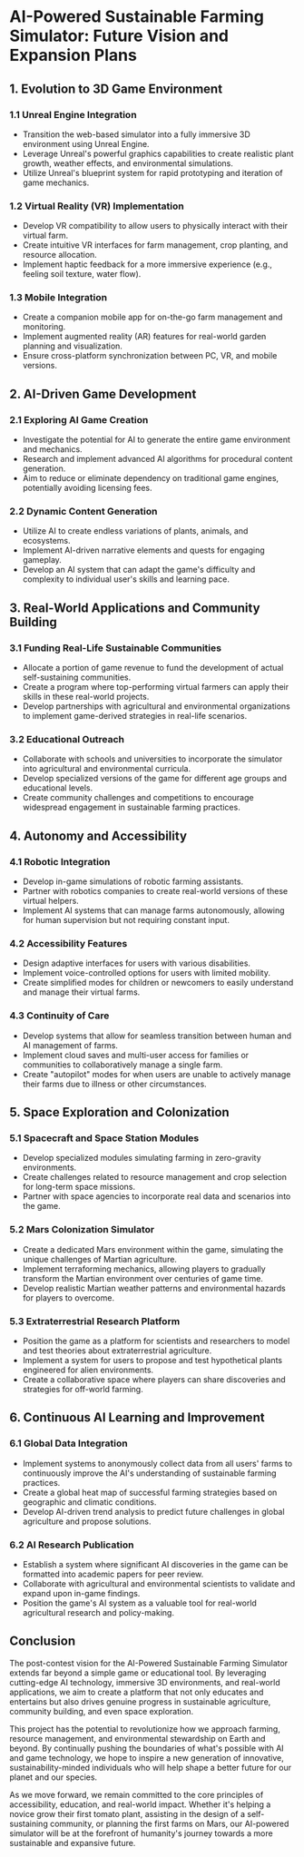 # AI-Powered Sustainable Farming Simulator: Future Vision and Expansion Plans

## 1. Evolution to 3D Game Environment

### 1.1 Unreal Engine Integration
- Transition the web-based simulator into a fully immersive 3D environment using Unreal Engine.
- Leverage Unreal's powerful graphics capabilities to create realistic plant growth, weather effects, and environmental simulations.
- Utilize Unreal's blueprint system for rapid prototyping and iteration of game mechanics.

### 1.2 Virtual Reality (VR) Implementation
- Develop VR compatibility to allow users to physically interact with their virtual farm.
- Create intuitive VR interfaces for farm management, crop planting, and resource allocation.
- Implement haptic feedback for a more immersive experience (e.g., feeling soil texture, water flow).

### 1.3 Mobile Integration
- Create a companion mobile app for on-the-go farm management and monitoring.
- Implement augmented reality (AR) features for real-world garden planning and visualization.
- Ensure cross-platform synchronization between PC, VR, and mobile versions.

## 2. AI-Driven Game Development

### 2.1 Exploring AI Game Creation
- Investigate the potential for AI to generate the entire game environment and mechanics.
- Research and implement advanced AI algorithms for procedural content generation.
- Aim to reduce or eliminate dependency on traditional game engines, potentially avoiding licensing fees.

### 2.2 Dynamic Content Generation
- Utilize AI to create endless variations of plants, animals, and ecosystems.
- Implement AI-driven narrative elements and quests for engaging gameplay.
- Develop an AI system that can adapt the game's difficulty and complexity to individual user's skills and learning pace.

## 3. Real-World Applications and Community Building

### 3.1 Funding Real-Life Sustainable Communities
- Allocate a portion of game revenue to fund the development of actual self-sustaining communities.
- Create a program where top-performing virtual farmers can apply their skills in these real-world projects.
- Develop partnerships with agricultural and environmental organizations to implement game-derived strategies in real-life scenarios.

### 3.2 Educational Outreach
- Collaborate with schools and universities to incorporate the simulator into agricultural and environmental curricula.
- Develop specialized versions of the game for different age groups and educational levels.
- Create community challenges and competitions to encourage widespread engagement in sustainable farming practices.

## 4. Autonomy and Accessibility

### 4.1 Robotic Integration
- Develop in-game simulations of robotic farming assistants.
- Partner with robotics companies to create real-world versions of these virtual helpers.
- Implement AI systems that can manage farms autonomously, allowing for human supervision but not requiring constant input.

### 4.2 Accessibility Features
- Design adaptive interfaces for users with various disabilities.
- Implement voice-controlled options for users with limited mobility.
- Create simplified modes for children or newcomers to easily understand and manage their virtual farms.

### 4.3 Continuity of Care
- Develop systems that allow for seamless transition between human and AI management of farms.
- Implement cloud saves and multi-user access for families or communities to collaboratively manage a single farm.
- Create "autopilot" modes for when users are unable to actively manage their farms due to illness or other circumstances.

## 5. Space Exploration and Colonization

### 5.1 Spacecraft and Space Station Modules
- Develop specialized modules simulating farming in zero-gravity environments.
- Create challenges related to resource management and crop selection for long-term space missions.
- Partner with space agencies to incorporate real data and scenarios into the game.

### 5.2 Mars Colonization Simulator
- Create a dedicated Mars environment within the game, simulating the unique challenges of Martian agriculture.
- Implement terraforming mechanics, allowing players to gradually transform the Martian environment over centuries of game time.
- Develop realistic Martian weather patterns and environmental hazards for players to overcome.

### 5.3 Extraterrestrial Research Platform
- Position the game as a platform for scientists and researchers to model and test theories about extraterrestrial agriculture.
- Implement a system for users to propose and test hypothetical plants engineered for alien environments.
- Create a collaborative space where players can share discoveries and strategies for off-world farming.

## 6. Continuous AI Learning and Improvement

### 6.1 Global Data Integration
- Implement systems to anonymously collect data from all users' farms to continuously improve the AI's understanding of sustainable farming practices.
- Create a global heat map of successful farming strategies based on geographic and climatic conditions.
- Develop AI-driven trend analysis to predict future challenges in global agriculture and propose solutions.

### 6.2 AI Research Publication
- Establish a system where significant AI discoveries in the game can be formatted into academic papers for peer review.
- Collaborate with agricultural and environmental scientists to validate and expand upon in-game findings.
- Position the game's AI system as a valuable tool for real-world agricultural research and policy-making.

## Conclusion

The post-contest vision for the AI-Powered Sustainable Farming Simulator extends far beyond a simple game or educational tool. By leveraging cutting-edge AI technology, immersive 3D environments, and real-world applications, we aim to create a platform that not only educates and entertains but also drives genuine progress in sustainable agriculture, community building, and even space exploration.

This project has the potential to revolutionize how we approach farming, resource management, and environmental stewardship on Earth and beyond. By continually pushing the boundaries of what's possible with AI and game technology, we hope to inspire a new generation of innovative, sustainability-minded individuals who will help shape a better future for our planet and our species.

As we move forward, we remain committed to the core principles of accessibility, education, and real-world impact. Whether it's helping a novice grow their first tomato plant, assisting in the design of a self-sustaining community, or planning the first farms on Mars, our AI-powered simulator will be at the forefront of humanity's journey towards a more sustainable and expansive future.
